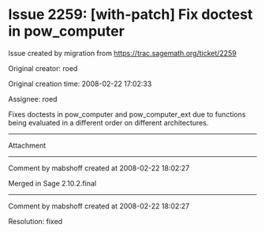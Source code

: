 # Issue 2259: [with-patch] Fix doctest in pow_computer

Issue created by migration from https://trac.sagemath.org/ticket/2259

Original creator: roed

Original creation time: 2008-02-22 17:02:33

Assignee: roed

Fixes doctests in pow_computer and pow_computer_ext due to functions being evaluated in a different order on different architectures.


---

Attachment


---

Comment by mabshoff created at 2008-02-22 18:02:27

Merged in Sage 2.10.2.final


---

Comment by mabshoff created at 2008-02-22 18:02:27

Resolution: fixed

